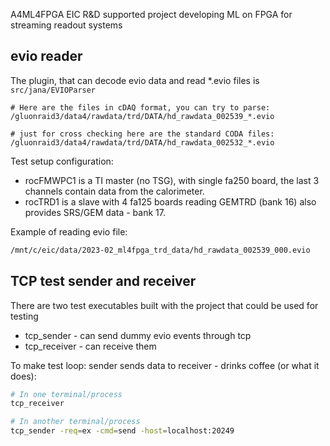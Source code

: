 A4ML4FPGA
EIC R&amp;D supported project developing ML on FPGA for streaming readout systems


## evio reader

The plugin, that can decode evio data and read *.evio files is `src/jana/EVIOParser`


```
# Here are the files in cDAQ format, you can try to parse:
/gluonraid3/data4/rawdata/trd/DATA/hd_rawdata_002539_*.evio

# just for cross checking here are the standard CODA files:
/gluonraid3/data4/rawdata/trd/DATA/hd_rawdata_002532_*.evio
```

Test setup configuration:

- rocFMWPC1 is a TI master (no TSG), with single fa250 board, the last 3 channels contain data from the calorimeter.
- rocTRD1 is a slave with 4 fa125 boards reading GEMTRD (bank 16) also provides SRS/GEM data - bank 17.


Example of reading evio file: 

```bash
/mnt/c/eic/data/2023-02_ml4fpga_trd_data/hd_rawdata_002539_000.evio
```


## TCP test sender and receiver

There are two test executables built with the project that could be used for testing

- tcp_sender - can send dummy evio events through tcp
- tcp_receiver - can receive them

To make test loop: sender sends data to receiver - drinks coffee (or what it does): 

```bash
# In one terminal/process
tcp_receiver

# In another terminal/process
tcp_sender -req=ex -cmd=send -host=localhost:20249
```